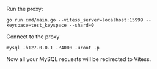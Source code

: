 Run the proxy:

```go run cmd/main.go --vitess_server=localhost:15999 --keyspace=test_keyspace --shard=0```

Connect to the proxy

```mysql -h127.0.0.1 -P4000 -uroot -p```

Now all your MySQL requests will be redirected to Vitess.




